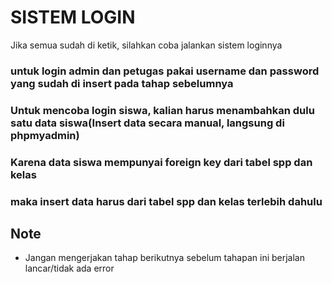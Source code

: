 # SISTEM LOGIN
Jika semua sudah di ketik, silahkan coba jalankan sistem loginnya

### untuk login admin dan petugas pakai username dan password yang sudah di insert pada tahap sebelumnya
### Untuk mencoba login siswa, kalian harus menambahkan dulu satu data siswa(Insert data secara manual, langsung di phpmyadmin)
### Karena data siswa mempunyai foreign key dari tabel spp dan kelas
### maka insert data harus dari tabel spp dan kelas terlebih dahulu

## Note
- Jangan mengerjakan tahap berikutnya sebelum tahapan ini berjalan lancar/tidak ada error